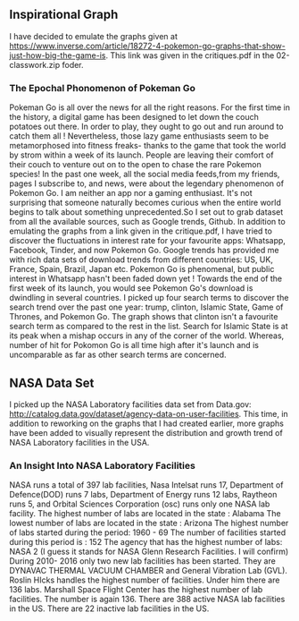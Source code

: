 
## Inspirational Graph ##

I have decided to emulate the graphs given at https://www.inverse.com/article/18272-4-pokemon-go-graphs-that-show-just-how-big-the-game-is. This link was given in the critiques.pdf in the 02-classwork.zip foder.

### The Epochal Phonomenon of Pokeman Go ###
Pokeman Go is all over the news for all the right reasons. For the first time in the history, a digital game has been designed to let down the couch potatoes out there. In order to play, they ought to go out and run around to catch them all ! Nevertheless, those lazy game enthusiasts seem to be metamorphosed into fitness freaks- thanks to the game that took the world by strom within a week of its launch. People are leaving their comfort of their couch to venture out on to the open to chase the rare Pokemon species!
In the past one week, all the social media feeds,from my friends, pages I subscribe to, and news, were about the legendary phenomenon of Pokemon Go. I am neither an app nor a gaming enthusiast. It's not surprising that someone naturally becomes curious when the entire world begins to talk about something unprecedented.So I set out to grab dataset from all the available sources, such as Google trends, Github. In addition to emulating the graphs from a link given in the critique.pdf, I have tried to discover the fluctuations in interest rate for your favourite apps: Whatsapp, Facebook, Tinder, and now Pokemon Go. Google trends has provided me with rich data sets of download trends from different countries: US, UK, France, Spain, Brazil, Japan etc. Pokemon Go is phenomenal, but public interest in Whatsapp hasn't been faded down yet ! Towards the end of the first week of its launch, you would see Pokemon Go's download is dwindling in several countries.
I picked up four search terms to discover the search trend over the past one year: trump, clinton, Islamic State, Game of Thrones, and Pokemon Go. The graph shows that clinton isn't a favourite search term as compared to the rest in the list. Search for Islamic State is at its peak when a mishap occurs in any of the corner of the world. Whereas, number of hit for Pokomon Go is all time high after it's launch and is uncomparable as far as other search terms are concerned.

## NASA Data Set ##
I picked up the NASA Laboratory facilities data set from  Data.gov: http://catalog.data.gov/dataset/agency-data-on-user-facilities. 
This time, in addition to reworking on the graphs that I had created earlier, more graphs have been added to visually represent the distribution and growth trend of NASA Laboratory facilities in the USA.
### An Insight Into NASA Laboratory Facilities ###

NASA runs a total of 397 lab facilities, Nasa Intelsat runs 17, Department of Defence(DOD) runs 7 labs, Department of Energy runs 12 labs, Raytheon runs 5, and Orbital Sciences Corporation (osc) runs only one NASA lab facility.
The highest number of labs are located in the state : Alabama
The lowest number of labs are located in the state : Arizona
The highest number of labs started during the period: 1960 - 69
The number of facilities started during this period is : 152
The agency that has the highest number of labs: NASA 2 (I guess it stands for NASA Glenn Research Facilities. I will confirm)
During 2010- 2016 only two new lab facilities has been started. They are DYNAVAC THERMAL VACUUM CHAMBER and General Vibration Lab (GVL).
Roslin HIcks handles the highest number of facilities. Under him there are 136 labs.
Marshall Space Flight Center has the highest number of lab facilities. The number is again 136.
There are 388 active NASA lab facilities in the US.
There are 22 inactive lab facilities in the US.
